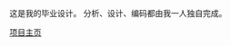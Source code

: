 

这是我的毕业设计。 分析、设计、编码都由我一人独自完成。

<div class="alert alert-success">
	<p><a href="/fundsystem" title="Go to Demo project" target="_blank">项目主页</a></p>
</div>